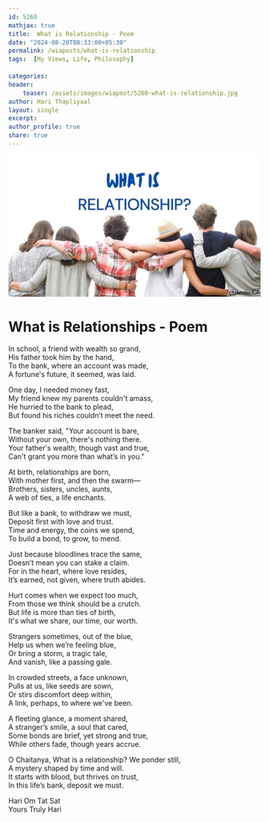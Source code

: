 ```yaml
---        
id: 5260        
mathjax: true        
title:  What is Relationship - Poem        
date: "2024-08-20T08:33:00+05:30"        
permalink: /wiaposts/what-is-relationship   
tags:  [My Views, Life, Philosophy]         
        
categories:        
header:        
    teaser: /assets/images/wiapost/5260-what-is-relationship.jpg        
author: Hari Thapliyaal        
layout: single        
excerpt:        
author_profile: true        
share: true        
---     
```


![What is Relationships - Poem](/assets/images/wiapost/5260-what-is-relationship.jpg)

# What is Relationships - Poem

In school, a friend with wealth so grand,  
His father took him by the hand,  
To the bank, where an account was made,  
A fortune's future, it seemed, was laid.

One day, I needed money fast,  
My friend knew my parents couldn't amass,  
He hurried to the bank to plead,  
But found his riches couldn’t meet the need.

The banker said, "Your account is bare,  
Without your own, there's nothing there.  
Your father's wealth, though vast and true,  
Can't grant you more than what’s in you."

At birth, relationships are born,  
With mother first, and then the swarm—  
Brothers, sisters, uncles, aunts,  
A web of ties, a life enchants.

But like a bank, to withdraw we must,  
Deposit first with love and trust.  
Time and energy, the coins we spend,  
To build a bond, to grow, to mend.

Just because bloodlines trace the same,  
Doesn’t mean you can stake a claim.  
For in the heart, where love resides,  
It’s earned, not given, where truth abides.

Hurt comes when we expect too much,  
From those we think should be a crutch.  
But life is more than ties of birth,  
It's what we share, our time, our worth.

Strangers sometimes, out of the blue,  
Help us when we’re feeling blue,  
Or bring a storm, a tragic tale,  
And vanish, like a passing gale.

In crowded streets, a face unknown,  
Pulls at us, like seeds are sown,  
Or stirs discomfort deep within,  
A link, perhaps, to where we've been.

A fleeting glance, a moment shared,  
A stranger’s smile, a soul that cared,  
Some bonds are brief, yet strong and true,  
While others fade, though years accrue.

O Chaitanya, What is a relationship? We ponder still,  
A mystery shaped by time and will.  
It starts with blood, but thrives on trust,  
In this life’s bank, deposit we must.

Hari Om Tat Sat   
Yours Truly Hari
